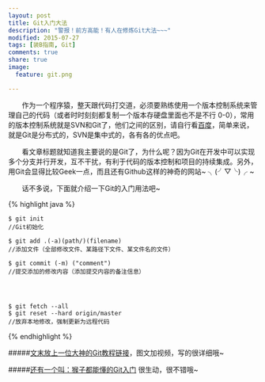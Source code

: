 ```yaml
---
layout: post
title: Git入门大法
description: "警报！前方高能！有人在修炼Git大法~~~"
modified: 2015-07-27
tags: [装B指南, Git]
comments: true
share: true
image:
  feature: git.png

---
```


 

&nbsp;&nbsp;&nbsp;&nbsp;&nbsp;&nbsp;&nbsp;作为一个程序猿，整天跟代码打交道，必须要熟练使用一个版本控制系统来管理自己的代码（或者时时刻刻都复制一个版本存硬盘里面也不是不行 0-0），常用的版本控制系统就是SVN和Git了，他们之间的区别，请自行看[百度](https://www.baidu.com/s?ie=utf-8&f=8&rsv_bp=1&rsv_idx=1&tn=baidu&wd=SVN%20GIT%E7%9A%84%E5%8C%BA%E5%88%AB&rsv_pq=e6f135b60002a195&rsv_t=530ezmCpOg66pvhV1ngxYCxTTFN4U8G8zfAcze8KfwML6PivPlCqdonrLV8&rsv_enter=1&inputT=4905&rsv_sug3=39&rsv_sug1=30&rsv_sug2=0&rsv_sug4=6548)，简单来说，就是Git是分布式的，SVN是集中式的，各有各的优点吧。

&nbsp;&nbsp;&nbsp;&nbsp;&nbsp;&nbsp;&nbsp;看文章标题就知道我主要说的是Git了，为什么呢？因为Git在开发中可以实现多个分支并行开发，互不干扰，有利于代码的版本控制和项目的持续集成。另外，用Git会显得比较Geek一点，而且还有Github这样的神奇的网站~ ╮(╯▽╰)╭ ~

&nbsp;&nbsp;&nbsp;&nbsp;&nbsp;&nbsp;&nbsp;话不多说，下面就介绍一下Git的入门用法吧~
	
{% highlight java %}

	$ git init  
	//Git初始化

	$ git add .(-a)(path/)(filename)
	//添加文件（全部修改文件、某路径下文件、某文件名的文件）
	
	$ git commit (-m) ("comment")
	//提交添加的修改内容（添加提交内容的备注信息）
	
	
	
	
	$ git fetch --all
	$ git reset --hard origin/master
	//放弃本地修改，强制更新为远程代码
	
	
	

{% endhighlight %}


#####[文末放上一位大神的Git教程链接](http://www.liaoxuefeng.com/wiki/0013739516305929606dd18361248578c67b8067c8c017b000)，图文加视频，写的很详细哦~

#####[还有一个叫：猴子都能懂的Git入门](http://backlogtool.com/git-guide/cn/intro/intro1_1.html) 很生动，很不错哦~